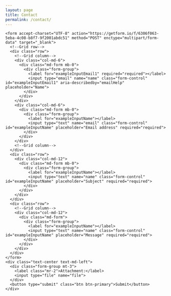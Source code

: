 ```yaml
--- 
layout: page 
title: Contact 
permalink: /contact/ 
---
```



    <form accept-charset="UTF-8" action="https://getform.io/f/6306f063-5eba-4c08-b8f7-9f2001abdc51" method="POST" enctype="multipart/form-data" target="_blank">
      <!--Grid row-->
      <div class="row">
        <!--Grid column-->
        <div class="col-md-6">
          <div class="md-form mb-0">
            <div class="form-group">
              <label for="exampleInputEmail1" required="required"></label>
              <input type="email" name="name" class="form-control" id="exampleInputEmail1" aria-describedby="emailHelp" placeholder="Name">
            </div>
          </div>
        </div>
        <div class="col-md-6">
          <div class="md-form mb-0">
            <div class="form-group">
              <label for="exampleInputName"></label>
              <input type="text" name="email" class="form-control" id="exampleInputName" placeholder="Email address" required="required">
            </div>
          </div>
        </div>
        <!--Grid column-->
      </div>
      <div class="row">
        <div class="col-md-12">
          <div class="md-form mb-0">
            <div class="form-group">
              <label for="exampleInputName"></label>
              <input type="text" name="name" class="form-control" id="exampleInputName" placeholder="Subject" required="required">
            </div>
          </div>
        </div>
      </div>
      <div class="row">
        <!--Grid column-->
        <div class="col-md-12">
          <div class="md-form">
            <div class="form-group">
              <label for="exampleInputName"></label>
              <input type="text" name="name" class="form-control" id="exampleInputName" placeholder="Message" required="required">
            </div>
          </div>
        </div>
      </div>
    </form>
    <div class="text-center text-md-left">
      <div class="form-group mt-3">
        <label class="mr-2">Attachment:</label>
        <input type="file" name="file">
      </div>
      <button type="submit" class="btn btn-primary">Submit</button>
    </div>


